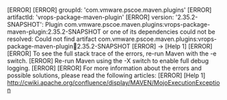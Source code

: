 [ERROR] 
[ERROR] groupId: 'com.vmware.pscoe.maven.plugins'
[ERROR] artifactId: 'vrops-package-maven-plugin'
[ERROR] version: '2.35.2-SNAPSHOT': Plugin com.vmware.pscoe.maven.plugins:vrops-package-maven-plugin:2.35.2-SNAPSHOT or one of its dependencies could not be resolved: Could not find artifact com.vmware.pscoe.maven.plugins:vrops-package-maven-plugin:jar:2.35.2-SNAPSHOT
[ERROR] -> [Help 1]
[ERROR] 
[ERROR] To see the full stack trace of the errors, re-run Maven with the -e switch.
[ERROR] Re-run Maven using the -X switch to enable full debug logging.
[ERROR] 
[ERROR] For more information about the errors and possible solutions, please read the following articles:
[ERROR] [Help 1] http://cwiki.apache.org/confluence/display/MAVEN/MojoExecutionException
